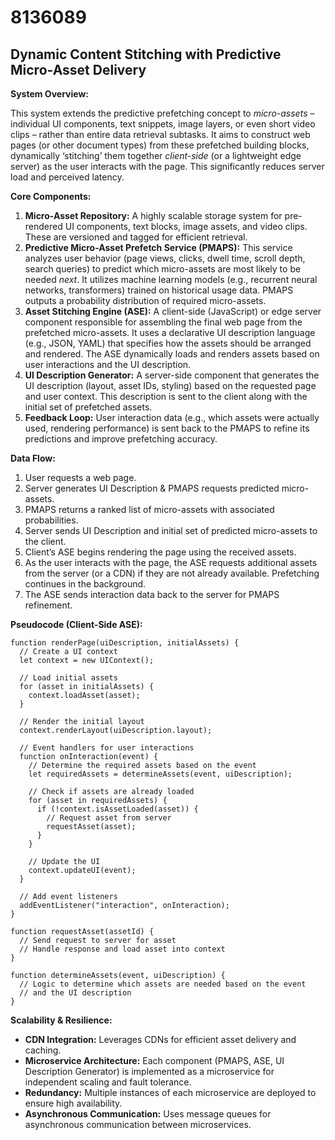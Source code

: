 # 8136089

## Dynamic Content Stitching with Predictive Micro-Asset Delivery

**System Overview:**

This system extends the predictive prefetching concept to *micro-assets* – individual UI components, text snippets, image layers, or even short video clips – rather than entire data retrieval subtasks. It aims to construct web pages (or other document types) from these prefetched building blocks, dynamically ‘stitching’ them together *client-side* (or a lightweight edge server) as the user interacts with the page. This significantly reduces server load and perceived latency.

**Core Components:**

1.  **Micro-Asset Repository:** A highly scalable storage system for pre-rendered UI components, text blocks, image assets, and video clips. These are versioned and tagged for efficient retrieval.
2.  **Predictive Micro-Asset Prefetch Service (PMAPS):** This service analyzes user behavior (page views, clicks, dwell time, scroll depth, search queries) to predict which micro-assets are most likely to be needed *next*. It utilizes machine learning models (e.g., recurrent neural networks, transformers) trained on historical usage data.  PMAPS outputs a probability distribution of required micro-assets.
3.  **Asset Stitching Engine (ASE):**  A client-side (JavaScript) or edge server component responsible for assembling the final web page from the prefetched micro-assets. It uses a declarative UI description language (e.g., JSON, YAML) that specifies how the assets should be arranged and rendered.  The ASE dynamically loads and renders assets based on user interactions and the UI description.
4.  **UI Description Generator:** A server-side component that generates the UI description (layout, asset IDs, styling) based on the requested page and user context. This description is sent to the client along with the initial set of prefetched assets.
5.  **Feedback Loop:**  User interaction data (e.g., which assets were actually used, rendering performance) is sent back to the PMAPS to refine its predictions and improve prefetching accuracy.

**Data Flow:**

1.  User requests a web page.
2.  Server generates UI Description & PMAPS requests predicted micro-assets.
3.  PMAPS returns a ranked list of micro-assets with associated probabilities.
4.  Server sends UI Description and initial set of predicted micro-assets to the client.
5.  Client’s ASE begins rendering the page using the received assets.
6.  As the user interacts with the page, the ASE requests additional assets from the server (or a CDN) if they are not already available.  Prefetching continues in the background.
7.  The ASE sends interaction data back to the server for PMAPS refinement.

**Pseudocode (Client-Side ASE):**

```
function renderPage(uiDescription, initialAssets) {
  // Create a UI context
  let context = new UIContext();

  // Load initial assets
  for (asset in initialAssets) {
    context.loadAsset(asset);
  }

  // Render the initial layout
  context.renderLayout(uiDescription.layout);

  // Event handlers for user interactions
  function onInteraction(event) {
    // Determine the required assets based on the event
    let requiredAssets = determineAssets(event, uiDescription);

    // Check if assets are already loaded
    for (asset in requiredAssets) {
      if (!context.isAssetLoaded(asset)) {
        // Request asset from server
        requestAsset(asset);
      }
    }

    // Update the UI
    context.updateUI(event);
  }

  // Add event listeners
  addEventListener("interaction", onInteraction);
}

function requestAsset(assetId) {
  // Send request to server for asset
  // Handle response and load asset into context
}

function determineAssets(event, uiDescription) {
  // Logic to determine which assets are needed based on the event
  // and the UI description
}
```

**Scalability & Resilience:**

*   **CDN Integration:** Leverages CDNs for efficient asset delivery and caching.
*   **Microservice Architecture:** Each component (PMAPS, ASE, UI Description Generator) is implemented as a microservice for independent scaling and fault tolerance.
*   **Redundancy:** Multiple instances of each microservice are deployed to ensure high availability.
*   **Asynchronous Communication:**  Uses message queues for asynchronous communication between microservices.